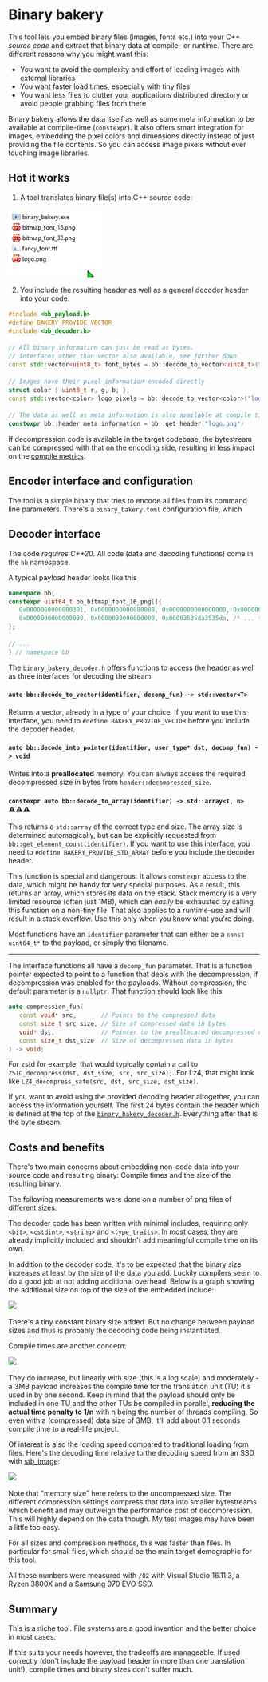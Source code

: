 # Binary bakery
This tool lets you embed binary files (images, fonts etc.) into your C++ *source code* and extract that binary data at compile- or runtime. There are different reasons why you might want this:

- You want to avoid the complexity and effort of loading images with external libraries
- You want faster load times, especially with tiny files
- You want less files to clutter your applications distributed directory or avoid people grabbing files from there

Binary bakery allows the data itself as well as some meta information to be available at compile-time (`constexpr`). It also offers smart integration for images, embedding the pixel colors and dimensions directly instead of just providing the file contents. So you can access image pixels without ever touching image libraries.

## Hot it works
1) A tool translates binary file(s) into C++ source code:

![](readme/encoding_video.gif)

2) You include the resulting header as well as a general decoder header into your code:
```c++
#include <bb_payload.h>
#define BAKERY_PROVIDE_VECTOR
#include <bb_decoder.h>

// All binary information can just be read as bytes.
// Interfaces other than vector also available, see further down
const std::vector<uint8_t> font_bytes = bb::decode_to_vector<uint8_t>("fancy_font.ttf");

// Images have their pixel information encoded directly
struct color { uint8_t r, g, b; };
const std::vector<color> logo_pixels = bb::decode_to_vector<color>("logo.png");

// The data as well as meta information is also available at compile time!
constexpr bb::header meta_information = bb::get_header("logo.png")
```

If decompression code is available in the target codebase, the bytestream can be compressed with that on the encoding side, resulting in less impact on the [compile metrics](#costs-and-benefits).

## Encoder interface and configuration
The tool is a simple binary that tries to encode all files from its command line parameters. There's a `binary_bakery.toml` configuration file, which 

## Decoder interface
The code *requires C++20*. All code (data and decoding functions) come in the `bb` namespace.

A typical payload header looks like this
```c++
namespace bb{
constexpr uint64_t bb_bitmap_font_16_png[]{
   0x0000060000000301, 0x0000000000080008, 0x0000000000000000, 0x0000000000000000, 
   0x0000000000000000, 0x0000000000000000, 0x00003535da3535da, /* ... */
};

// ...
} // namespace bb
```

The `binary_bakery_decoder.h` offers functions to access the header as well as three interfaces for decoding the stream:

#### `auto bb::decode_to_vector(identifier, decomp_fun) -> std::vector<T>`
Returns a vector, already in a type of your choice. If you want to use this interface, you need to `#define BAKERY_PROVIDE_VECTOR` before you include the decoder header.

#### `auto bb::decode_into_pointer(identifier, user_type* dst, decomp_fun) -> void`
Writes into a **preallocated** memory. You can always access the required decompressed size in bytes from `header::decompressed_size`.

#### `constexpr auto bb::decode_to_array(identifier) -> std::array<T, n>` :warning::warning::warning:
This returns a `std::array` of the correct type and size. The array size is determined automagically, but can be explicitly requested from `bb::get_element_count(identifier)`. If you want to use this interface, you need to `#define BAKERY_PROVIDE_STD_ARRAY` before you include the decoder header.

This function is special and dangerous: It allows `constexpr` access to the data, which might be handy for very special purposes. As a result, this returns an array, which stores its data on the stack. Stack memory is a very limited resource (often just 1MB), which can *easily* be exhausted by calling this function on a non-tiny file. That also applies to a runtime-use and will result in a stack overflow. Use this only when you know what you're doing.

Most functions have an `identifier` parameter that can either be a `const uint64_t*` to the payload, or simply the filename.

---

The interface functions all have a `decomp_fun` parameter. That is a function pointer expected to point to a function that deals with the decompression, if decompression was enabled for the payloads. Without compression, the default parameter is a `nullptr`. That function should look like this:
```c++
auto compression_fun(
   const void* src,       // Points to the compressed data
   const size_t src_size, // Size of compressed data in bytes
   void* dst,             // Pointer to the preallocated decompressed data
   const size_t dst_size  // Size of decompressed data in bytes
) -> void;
```

For zstd for example, that would typically contain a call to `ZSTD_decompress(dst, dst_size, src, src_size);`. For Lz4, that might look like `LZ4_decompress_safe(src, dst, src_size, dst_size)`.

If you want to avoid using the provided decoding header altogether, you can access the information yourself. The first 24 bytes contain the header which is defined at the top of the [`binary_bakery_decoder.h`](binary_bakery_decoder.h). Everything after that is the byte stream.

## Costs and benefits
There's two main concerns about embedding non-code data into your source code and resulting binary: Compile times and the size of the resulting binary.

The following measurements were done on a number of png files of different sizes.

The decoder code has been written with minimal includes, requiring only `<bit>`, `<cstdint>`, `<string>` and `<type_traits>`. In most cases, they are already implicitly included and shouldn't add meaningful compile time on its own.

In addition to the decoder code, it's to be expected that the binary size increases at least by the size of the data you add. Luckily compilers seem to do a good job at not adding additional overhead. Below is a graph showing the additional size on top of the size of the embedded include:

![](https://user-images.githubusercontent.com/6044318/136952444-138fa3ef-a6fc-4d14-8bcf-cff2b827dd45.png)

There's a tiny constant binary size added. But no change between payload sizes and thus is probably the decoding code being instantiated.

Compile times are another concern:

![](https://user-images.githubusercontent.com/6044318/136952514-2c6d144d-10ed-4e89-834c-ab6c10b63974.png)

They do increase, but linearly with size (this is a log scale) and moderately - a 3MB payload increases the compile time for the translation unit (TU) it's used in by one second. Keep in mind that the payload should only be included in one TU and the other TUs be compiled in parallel, **reducing the actual time penalty to 1/n** with n being the number of threads compiling. So even with a (compressed) data size of 3MB, it'll add about 0.1 seconds compile time to a real-life project.

Of interest is also the loading speed compared to traditional loading from files. Here's the decoding time relative to the decoding speed from an SSD with [stb_image](https://github.com/nothings/stb):

![](https://user-images.githubusercontent.com/6044318/136952554-5e069b3d-4ddd-4581-9b30-68125585a22a.png)

Note that "memory size" here refers to the uncompressed size. The different compression settings compress that data into smaller bytestreams which benefit and may outweigh the performance cost of decompression. This will highly depend on the data though. My test images may have been a little too easy.

For all sizes and compression methods, this was faster than files. In particular for small files, which should be the main target demographic for this tool.

All these numbers were measured with `/O2` with Visual Studio 16.11.3, a Ryzen 3800X and a Samsung 970 EVO SSD.

## Summary
This is a niche tool. File systems are a good invention and the better choice in most cases.

If this suits your needs however, the tradeoffs are manageable. If used correctly (don't include the payload header in more than one translation unit!), compile times and binary sizes don't suffer much.
